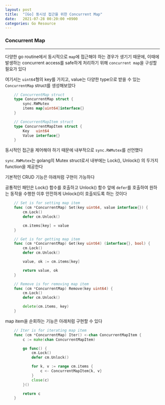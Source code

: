 ```yaml
---
layout: post
title:  "[Go] 동시성 접근을 위한 Concurrent Map"
date:   2021-07-28 00:20:00 +0900
categories: Go Resource
---
```


### Concurrent Map

----------

다양한 go routine에서 동시적으로 `map`에 접근해야 하는 경우가 생기기 때문에, 이때에 발생하는 concurrent access를 safe하게 처리하기 위해 `concurrent map`을 구성할 필요가 있다

여기서는 `uint64`형의 key를 가지고, value는 다양한 type으로 받을 수 있는 `ConcurrentMap` struct를 생성해보았다

```go
    // ConcurrentMap struct
    type ConcurrentMap struct {
        sync.RWMutex
        items map[uint64]interface{}
    }

    // ConcurrentMapItem struct
    type ConcurrentMapItem struct {
        Key   uint64
        Value interface{}
    }
```

동시적인 접근을 제어해야 하기 때문에 내부적으로 `sync.RWMutex`를 선언했다

`sync.RWMutex`는 golang의 Mutex struct로서 내부에는 Lock(), Unlock() 의 두가지 function을 제공한다

기본적인 CRUD 기능은 아래처럼 구현이 가능하다

공통적인 패턴은 Lock() 함수를 호출하고 Unlock() 함수 앞에 `defer`를 호출하여 원하는 동작을 수행한 이후 안전하게 Unlock()이 호출되도록 하는 것이다

```go
    // Set is for setting map item
    func (cm *ConcurrentMap) Set(key uint64, value interface{}) {
        cm.Lock()
        defer cm.Unlock()

        cm.items[key] = value
    }

    // Get is for getting map item
    func (cm *ConcurrentMap) Get(key uint64) (interface{}, bool) {
        cm.Lock()
        defer cm.Unlock()

        value, ok := cm.items[key]

        return value, ok
    }

    // Remove is for removing map item
    func (cm *ConcurrentMap) Remove(key uint64) {
        cm.Lock()
        defer cm.Unlock()

        delete(cm.items, key)
    }
```

map item을 순회하는 기능은 아래처럼 구현할 수 있다

```go
    // Iter is for iterating map item
    func (cm *ConcurrentMap) Iter() <-chan ConcurrentMapItem {
        c := make(chan ConcurrentMapItem)

        go func() {
            cm.Lock()
            defer cm.Unlock()

            for k, v := range cm.items {
                c <- ConcurrentMapItem{k, v}
            }
            close(c)
        }()

        return c
    }
```
